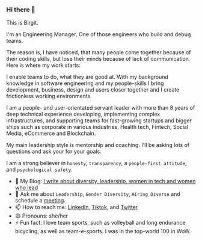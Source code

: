 ### Hi there 👋

This is Birgit.

I'm an Engineering Manager. One of those engineers who build and debug teams.

The reason is, I have noticed, that many people come together because of their coding skills, but lose their minds because of lack of communication. Here is where my work starts:

I enable teams to do, what they are good at. With my background knowledge in software engineering and my people-skills I bring development, business, design and users closer together and I create frictionless working environments.

I am a people- and user-orientated servant leader with more than 8 years of deep technical experience developing, implementing complex infrastructures, and supporting teams for fast-growing startups and bigger ships such as corporate in various industries. Health tech, Fintech, Social Media, eCommerce and Blockchain.

My main leadership style is mentorship and coaching. I'll be asking lots of questions and ask your for your goals.

I am a strong believer in `honesty`, `transparency`, a `people-first attitude`, and `psychological safety`.

- 📝 My Blog: [I write about diversity, leadership, women in tech and women who lead](https://medium.com/@birgitpohl)
- 💬 Ask me about `Leadership`, `Gender Diversity`, `Hiring Diverse` and schedule a [meeting](https://www.mentoring-club.com/the-mentors/birgit-pohl).
- 📫 How to reach me: [LinkedIn](https://www.linkedin.com/in/birgitpohl/), [Tiktok](https://www.tiktok.com/@devbirgit), and [Twitter](https://twitter.com/devbirgit)
- 😄 Pronouns: she/her
- ⚡ Fun fact: I love team sports, such as volleyball and long endurance bicycling, as well as team-e-sports. I was in the top-world 100 in WoW.

